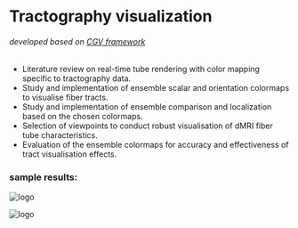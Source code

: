 # Tractography visualization

###### developed based on [CGV framework](https://wwwpub.zih.tu-dresden.de/~gumhold/cgv/html/index.html)<br/>
* Literature review on real-time tube rendering with color mapping specific to tractography data.<br/>
* Study and implementation of ensemble scalar and orientation colormaps to visualise fiber tracts.<br/>
* Study and implementation of ensemble comparison and localization based on the chosen colormaps.<br/>
* Selection of viewpoints to conduct robust visualisation of dMRI fiber tube characteristics.<br/>
* Evaluation of the ensemble colormaps for accuracy and effectiveness of tract visualisation effects.<br/>


### sample results:
![logo](https://github.com/susuhu/fiber_viewer/blob/master/report/figures/8.png) <br/>

![logo](https://github.com/susuhu/fiber_viewer/blob/master/report/figures/7.png)
